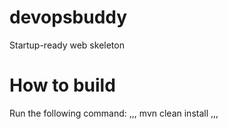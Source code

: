 # devopsbuddy
Startup-ready web skeleton

# How to build
Run the following command:
,,,
mvn clean install
,,,